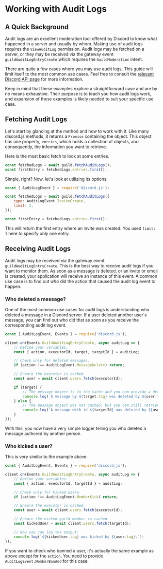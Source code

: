 # Working with Audit Logs

## A Quick Background

Audit logs are an excellent moderation tool offered by Discord to know what happened in a server and usually by whom. Making use of audit logs requires the `ViewAuditLog` permission. Audit logs may be fetched on a server, or they may be received via the gateway event `guildAuditLogEntryCreate` which requires the `GuildModeration` intent.

There are quite a few cases where you may use audit logs. This guide will limit itself to the most common use cases. Feel free to consult the [relevant Discord API page](https://discord.com/developers/docs/resources/audit-log) for more information.

Keep in mind that these examples explore a straightforward case and are by no means exhaustive. Their purpose is to teach you how audit logs work, and expansion of these examples is likely needed to suit your specific use case.

## Fetching Audit Logs

Let's start by glancing at the <DocsLink path="class/Guild?scrollTo=fetchAuditLogs" type="method" /> method and how to work with it. Like many discord.js methods, it returns a `Promise` containing the <DocsLink path="class/GuildAuditLogs" /> object. This object has one property, `entries`, which holds a collection of <DocsLink path="class/GuildAuditLogsEntry" /> objects, and consequently, the information you want to retrieve.

Here is the most basic fetch to look at some entries.

```js
const fetchedLogs = await guild.fetchAuditLogs();
const firstEntry = fetchedLogs.entries.first();
```

Simple, right? Now, let's look at utilizing its options:

```js
const { AuditLogEvent } = require('discord.js');

const fetchedLogs = await guild.fetchAuditLogs({
	type: AuditLogEvent.InviteCreate,
	limit: 1,
});

const firstEntry = fetchedLogs.entries.first();
```

This will return the first entry where an invite was created. You used `limit: 1` here to specify only one entry.

## Receiving Audit Logs

Audit logs may be received via the gateway event `guildAuditLogEntryCreate`. This is the best way to receive audit logs if you want to monitor them. As soon as a message is deleted, or an invite or emoji is created, your application will receive an instance of this event. A common use case is to find out _who_ did the action that caused the audit log event to happen.

### Who deleted a message?

One of the most common use cases for audit logs is understanding who deleted a message in a Discord server. If a user deleted another user's message, you can find out who did that as soon as you receive the corresponding audit log event.

```js
const { AuditLogEvent, Events } = require('discord.js');

client.on(Events.GuildAuditLogEntryCreate, async auditLog => {
	// Define your variables.
	const { action, executorId, target, targetId } = auditLog;

	// Check only for deleted messages.
	if (action !== AuditLogEvent.MessageDelete) return;

	// Ensure the executor is cached.
	const user = await client.users.fetch(executorId);

	if (target) {
		// The message object is in the cache and you can provide a detailed log here.
		console.log(`A message by ${target.tag} was deleted by ${user.tag}.`);
	} else {
		// The message object was not cached, but you can still retrieve some information.
		console.log(`A message with id ${targetId} was deleted by ${user.tag}.`);
	}
});
```

With this, you now have a very simple logger telling you who deleted a message authored by another person.

### Who kicked a user?

This is very similar to the example above.

```js
const { AuditLogEvent, Events } = require('discord.js');

client.on(Events.GuildAuditLogEntryCreate, async auditLog => {
	// Define your variables.
	const { action, executorId, targetId } = auditLog;

	// Check only for kicked users.
	if (action !== AuditLogEvent.MemberKick) return;

	// Ensure the executor is cached.
	const user = await client.users.fetch(executorId);

	// Ensure the kicked guild member is cached.
	const kickedUser = await client.users.fetch(targetId);

	// Now you can log the output!
	console.log(`${kickedUser.tag} was kicked by ${user.tag}.`);
});
```

If you want to check who banned a user, it's actually the same example as above except for the `action`. You need to provide `AuditLogEvent.MemberBanAdd` for this case.
